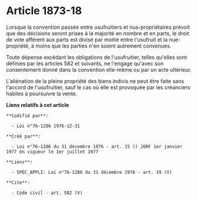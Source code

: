 # Article 1873-18

Lorsque la convention passée entre usufruitiers et nus-propriétaires prévoit que des décisions seront prises à la majorité en
nombre et en parts, le droit de vote afférent aux parts est divisé par moitié entre l'usufruit et la nue-propriété, à moins
que les parties n'en soient autrement convenues. 

Toute dépense excédant les obligations de l'usufruitier, telles qu'elles sont définies par les articles 582 et suivants, ne
l'engage qu'avec son consentement donné dans la convention elle-même ou par un acte ultérieur. 

L'aliénation de la pleine propriété des biens indivis ne peut être faite sans l'accord de l'usufruitier, sauf le cas où elle
est provoquée par les créanciers habiles à poursuivre la vente.

**Liens relatifs à cet article**

	**Codifié par**:

	  - Loi n°76-1286 1976-12-31

	**Créé par**:

	  - Loi n°76-1286 du 31 décembre 1976 - art. 15 () JORF 1er janvier 1977 en vigueur le 1er juillet 1977

	**Liens**:

	  - SPEC_APPLI: Loi n°76-1286 du 31 décembre 1976 - art. 19 (V)

	**Cite**:

	  - Code civil - art. 582 (V)
